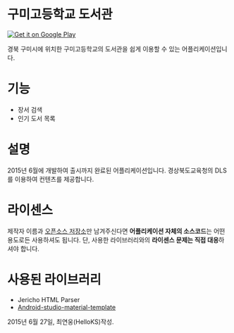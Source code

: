 구미고등학교 도서관
==========
<a href="https://play.google.com/store/apps/details?id=com.helloks.dlsclient">
  <img alt="Get it on Google Play"
       src="https://developer.android.com/images/brand/ko_generic_rgb_wo_45.png" />
</a>

경북 구미시에 위치한 구미고등학교의 도서관을 쉽게 이용할 수 있는 어플리케이션입니다.

기능
==========
- 장서 검색
- 인기 도서 목록

설명
==========
2015년 6월에 개발하여 출시까지 완료된 어플리케이션입니다.
경상북도교육청의 DLS를 이용하여 컨텐츠를 제공합니다.

라이센스
==========
제작자 이름과 [오픈소스 저장소](https://github.com/HelloKS/kumigo-dls-app)만 남겨주신다면 **어플리케이션 자체의 소스코드**는 어떤 용도로든 사용하셔도 됩니다.
단, 사용한 라이브러리와의 **라이센스 문제는 직접 대응**하셔야 합니다.

사용된 라이브러리
==========
- Jericho HTML Parser
- [Android-studio-material-template](https://github.com/kanytu/Android-studio-material-template)

2015년 6월 27일, 최연웅(HelloKS)작성.
